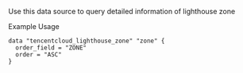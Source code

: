 Use this data source to query detailed information of lighthouse zone

Example Usage

```hcl
data "tencentcloud_lighthouse_zone" "zone" {
  order_field = "ZONE"
  order = "ASC"
}
```